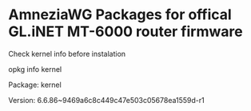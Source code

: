 # AmneziaWG Packages for offical GL.iNET MT-6000 router firmware


Check kernel info before instalation

opkg info kernel

Package: kernel

Version: 6.6.86~9469a6c8c449c47e503c05678ea1559d-r1
